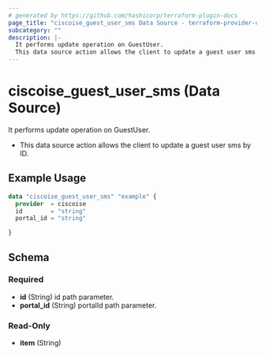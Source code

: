 ```yaml
---
# generated by https://github.com/hashicorp/terraform-plugin-docs
page_title: "ciscoise_guest_user_sms Data Source - terraform-provider-ciscoise"
subcategory: ""
description: |-
  It performs update operation on GuestUser.
  This data source action allows the client to update a guest user sms by ID.
---
```


# ciscoise_guest_user_sms (Data Source)

It performs update operation on GuestUser.

- This data source action allows the client to update a guest user sms by ID.

## Example Usage

```terraform
data "ciscoise_guest_user_sms" "example" {
  provider  = ciscoise
  id        = "string"
  portal_id = "string"

}
```

<!-- schema generated by tfplugindocs -->
## Schema

### Required

- **id** (String) id path parameter.
- **portal_id** (String) portalId path parameter.

### Read-Only

- **item** (String)


